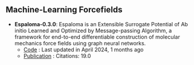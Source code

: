 ## Machine-Learning Forcefields
- **Espaloma-0.3.0**: Espaloma is an Extensible Surrogate Potential of Ab initio Learned and Optimized by Message-passing Algorithm, a framework for end-to-end differentiable construction of molecular mechanics force fields using graph neural networks.
	- [Code](https://github.com/choderalab/espaloma) : Last updated in April 2024, 1 months ago
	- [Publication](https://doi.org/10.1039/D2SC02739A) : Citations: 19.0
